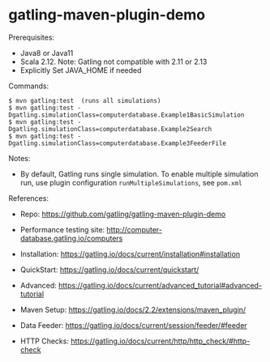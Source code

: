 gatling-maven-plugin-demo
=========================

Prerequisites:

- Java8 or Java11
- Scala 2.12. Note: Gatling not compatible with 2.11 or 2.13
- Explicitly Set JAVA_HOME if needed

Commands:

    $ mvn gatling:test  (runs all simulations)
    $ mvn gatling:test -Dgatling.simulationClass=computerdatabase.Example1BasicSimulation
    $ mvn gatling:test -Dgatling.simulationClass=computerdatabase.Example2Search
    $ mvn gatling:test -Dgatling.simulationClass=computerdatabase.Example3FeederFile

Notes:

- By default, Gatling runs single simulation. To enable multiple simulation run, use plugin configuration `runMultipleSimulations`, see `pom.xml`   

References:

- Repo: https://github.com/gatling/gatling-maven-plugin-demo

- Performance testing site: http://computer-database.gatling.io/computers

- Installation: https://gatling.io/docs/current/installation#installation

- QuickStart: https://gatling.io/docs/current/quickstart/

- Advanced: https://gatling.io/docs/current/advanced_tutorial#advanced-tutorial

- Maven Setup: https://gatling.io/docs/2.2/extensions/maven_plugin/

- Data Feeder: https://gatling.io/docs/current/session/feeder/#feeder

- HTTP Checks: https://gatling.io/docs/current/http/http_check/#http-check
